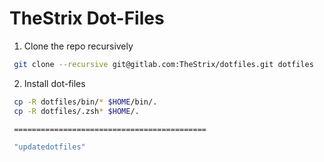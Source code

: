 TheStrix Dot-Files
=====================
 
 1. Clone the repo recursively
 
```bash
 git clone --recursive git@gitlab.com:TheStrix/dotfiles.git dotfiles
```

2. Install dot-files

```bash
 cp -R dotfiles/bin/* $HOME/bin/.
 cp -R dotfiles/.zsh* $HOME/.

 ===========================================

 "updatedotfiles"
```
